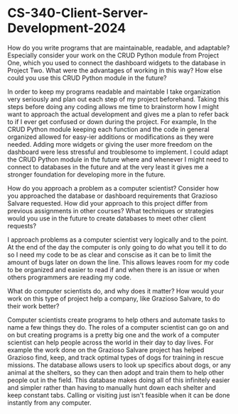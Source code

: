 # CS-340-Client-Server-Development-2024

How do you write programs that are maintainable, readable, and adaptable? Especially consider your work on the CRUD Python module from Project One, which you used to connect the dashboard widgets to the database in Project Two. What were the advantages of working in this way? How else could you use this CRUD Python module in the future?

  In order to keep my programs readable and maintable I take organization very seriously and plan out each step of my project beforehand. Taking this steps before doing any coding allows me time to brainstorm how I might want to approach the actual development and gives me a plan to refer back to if I ever get confused or down during the project. For example, In the CRUD Python module keeping each function and the code in general organized allowed for easy-ier additions or modifications as they were needed. Adding more widgets or giving the user more freedom on the dashboard were less stressful and troublesome to implement. I could adapt the CRUD Python module in the future where and whenever I might need to connect to databases in the future and at the very least it gives me a stronger foundation for developing more in the future. 

How do you approach a problem as a computer scientist? Consider how you approached the database or dashboard requirements that Grazioso Salvare requested. How did your approach to this project differ from previous assignments in other courses? What techniques or strategies would you use in the future to create databases to meet other client requests?

  I approach problems as a computer scientist very logically and to the point. At the end of the day the computer is only going to do what you tell it to do so I need my code to be as clear and conscise as it can be to limit the amount of bugs later on down the line. This allows leaves room for my code to be organized and easier to read if and when there is an issue or when others programmers are reading my code. 

What do computer scientists do, and why does it matter? How would your work on this type of project help a company, like Grazioso Salvare, to do their work better?

  Computer scientists create programs to help others and automate tasks to name a few things they do. The roles of a computer scientist can go on and on but creating programs is a pretty big one and the work of a computer scientist can help people across the world in their day to day lives. For example the work done on the Grazioso Salvare project has helped Grazioso find, keep, and track optimal types of dogs for training in rescue missions. The database allows users to look up specifics about dogs, or any animal at the shelters, so they can then adopt and train them to help other people out in the field. This database makes doing all of this infinitely easier and simpler rather than having to manually hunt down each shelter and keep constant tabs. Calling or visiting just isn't feasible when it can be done instantly from any computer. 
